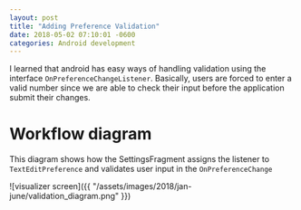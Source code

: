 ```yaml
---
layout: post
title: "Adding Preference Validation"
date: 2018-05-02 07:10:01 -0600
categories: Android development
---
```


I learned that android has easy ways of handling validation using the interface `OnPreferenceChangeListener`. Basically, users are forced to enter a valid number since we are able to check their input before the application submit their changes.

# Workflow diagram
This diagram shows how the SettingsFragment assigns the listener to `TextEditPreference` and validates user input in the `OnPreferenceChange` 



![visualizer screen]({{ "/assets/images/2018/jan-june/validation_diagram.png" }})
